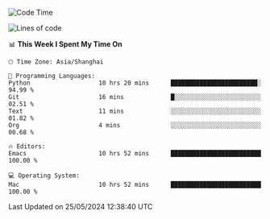 <!--START_SECTION:waka-->
![Code Time](http://img.shields.io/badge/Code%20Time-1%2C970%20hrs%2010%20mins-blue)

![Lines of code](https://img.shields.io/badge/From%20Hello%20World%20I%27ve%20Written-308.0%20thousand%20lines%20of%20code-blue)

📊 **This Week I Spent My Time On** 

```text
🕑︎ Time Zone: Asia/Shanghai

💬 Programming Languages: 
Python                   10 hrs 20 mins      ████████████████████████░   94.99 % 
Git                      16 mins             █░░░░░░░░░░░░░░░░░░░░░░░░   02.51 % 
Text                     11 mins             ░░░░░░░░░░░░░░░░░░░░░░░░░   01.82 % 
Org                      4 mins              ░░░░░░░░░░░░░░░░░░░░░░░░░   00.68 % 

🔥 Editors: 
Emacs                    10 hrs 52 mins      █████████████████████████   100.00 % 

💻 Operating System: 
Mac                      10 hrs 52 mins      █████████████████████████   100.00 % 
```


 Last Updated on 25/05/2024 12:38:40 UTC
<!--END_SECTION:waka-->

